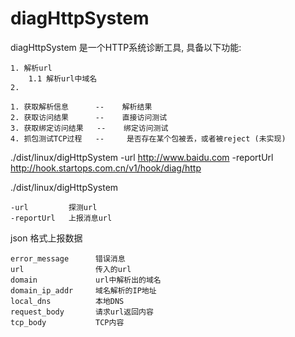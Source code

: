 diagHttpSystem
===============

diagHttpSystem 是一个HTTP系统诊断工具, 具备以下功能:

    1. 解析url
        1.1 解析url中域名
    2. 
    
    1. 获取解析信息      --    解析结果
	2. 获取访问结果      --    直接访问测试
	3. 获取绑定访问结果   --    绑定访问测试
	4. 抓包测试TCP过程   --     是否存在某个包被丢，或者被reject (未实现)
	

./dist/linux/digHttpSystem  -url http://www.baidu.com  -reportUrl http://hook.startops.com.cn/v1/hook/diag/http

./dist/linux/digHttpSystem

    -url         探测url
    -reportUrl   上报消息url
    
json 格式上报数据

```
error_message      错误消息
url                传入的url
domain             url中解析出的域名
domain_ip_addr     域名解析的IP地址
local_dns          本地DNS
request_body       请求url返回内容
tcp_body           TCP内容
```



